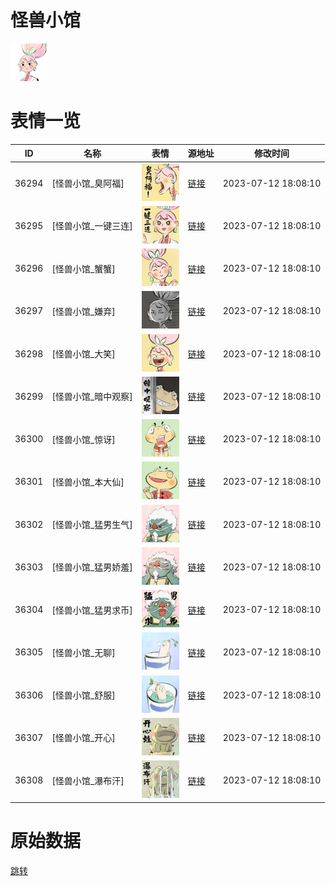 # 怪兽小馆

<img src="./cover.png" height="60" alt="cover" />

# 表情一览

|ID|名称|表情|源地址|修改时间|
|----|----|----|----|----|
|36294|[怪兽小馆_臭阿福]|<img src="./pic/036294_%5B怪兽小馆_臭阿福%5D.png" height="60" alt="臭阿福"/>|[链接](https://i0.hdslb.com/bfs/garb/e2c2463329c0d65c417e958fd06b0b390d129f32.png)|2023-07-12 18:08:10|
|36295|[怪兽小馆_一键三连]|<img src="./pic/036295_%5B怪兽小馆_一键三连%5D.png" height="60" alt="一键三连"/>|[链接](https://i0.hdslb.com/bfs/garb/4f2a9f00ee85e327e0731ae7a791d14290c1ad25.png)|2023-07-12 18:08:10|
|36296|[怪兽小馆_蟹蟹]|<img src="./pic/036296_%5B怪兽小馆_蟹蟹%5D.png" height="60" alt="蟹蟹"/>|[链接](https://i0.hdslb.com/bfs/garb/f37344364de6c052acfadc372b31368e8ff00db2.png)|2023-07-12 18:08:10|
|36297|[怪兽小馆_嫌弃]|<img src="./pic/036297_%5B怪兽小馆_嫌弃%5D.png" height="60" alt="嫌弃"/>|[链接](https://i0.hdslb.com/bfs/garb/077eab88b616501a7f69b73d54320dc8991ba7d9.png)|2023-07-12 18:08:10|
|36298|[怪兽小馆_大笑]|<img src="./pic/036298_%5B怪兽小馆_大笑%5D.png" height="60" alt="大笑"/>|[链接](https://i0.hdslb.com/bfs/garb/749c4a937cc891b84e4202662ab037ce1164d5b5.png)|2023-07-12 18:08:10|
|36299|[怪兽小馆_暗中观察]|<img src="./pic/036299_%5B怪兽小馆_暗中观察%5D.png" height="60" alt="暗中观察"/>|[链接](https://i0.hdslb.com/bfs/garb/f2a570abe98b8fabdf7bba36f787812f81fb574d.png)|2023-07-12 18:08:10|
|36300|[怪兽小馆_惊讶]|<img src="./pic/036300_%5B怪兽小馆_惊讶%5D.png" height="60" alt="惊讶"/>|[链接](https://i0.hdslb.com/bfs/garb/74fc91d7a14a62b1f02c8e0ede2ba3adbf701259.png)|2023-07-12 18:08:10|
|36301|[怪兽小馆_本大仙]|<img src="./pic/036301_%5B怪兽小馆_本大仙%5D.png" height="60" alt="本大仙"/>|[链接](https://i0.hdslb.com/bfs/garb/4d13b6f5fe36335b079e98c67b71cdc753eba6d2.png)|2023-07-12 18:08:10|
|36302|[怪兽小馆_猛男生气]|<img src="./pic/036302_%5B怪兽小馆_猛男生气%5D.png" height="60" alt="猛男生气"/>|[链接](https://i0.hdslb.com/bfs/garb/cf6396f6073baff4de4fe3fc1d93f22168606e62.png)|2023-07-12 18:08:10|
|36303|[怪兽小馆_猛男娇羞]|<img src="./pic/036303_%5B怪兽小馆_猛男娇羞%5D.png" height="60" alt="猛男娇羞"/>|[链接](https://i0.hdslb.com/bfs/garb/5e93bd199b3d2e26694bba8d61abefdaaa4adcd2.png)|2023-07-12 18:08:10|
|36304|[怪兽小馆_猛男求币]|<img src="./pic/036304_%5B怪兽小馆_猛男求币%5D.png" height="60" alt="猛男求币"/>|[链接](https://i0.hdslb.com/bfs/garb/19c2ad5adb65b48c5192eb7b4acdaf52aef7f674.png)|2023-07-12 18:08:10|
|36305|[怪兽小馆_无聊]|<img src="./pic/036305_%5B怪兽小馆_无聊%5D.png" height="60" alt="无聊"/>|[链接](https://i0.hdslb.com/bfs/garb/feb3765c619cfba445fe73b4297fdebf0bab7da6.png)|2023-07-12 18:08:10|
|36306|[怪兽小馆_舒服]|<img src="./pic/036306_%5B怪兽小馆_舒服%5D.png" height="60" alt="舒服"/>|[链接](https://i0.hdslb.com/bfs/garb/202c8287fa59122630f8b4ef41c0a52094013da3.png)|2023-07-12 18:08:10|
|36307|[怪兽小馆_开心]|<img src="./pic/036307_%5B怪兽小馆_开心%5D.png" height="60" alt="开心"/>|[链接](https://i0.hdslb.com/bfs/garb/29090bce09d71eb332db8cf8680f4abadbe216e9.png)|2023-07-12 18:08:10|
|36308|[怪兽小馆_瀑布汗]|<img src="./pic/036308_%5B怪兽小馆_瀑布汗%5D.png" height="60" alt="瀑布汗"/>|[链接](https://i0.hdslb.com/bfs/garb/d6a2a162ec686d0811029be793d4089ff7e1a50d.png)|2023-07-12 18:08:10|

# 原始数据

[跳转](./raw.json)

